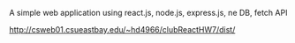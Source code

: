 A simple web application using react.js, node.js, express.js, ne DB, fetch API

http://csweb01.csueastbay.edu/~hd4966/clubReactHW7/dist/
